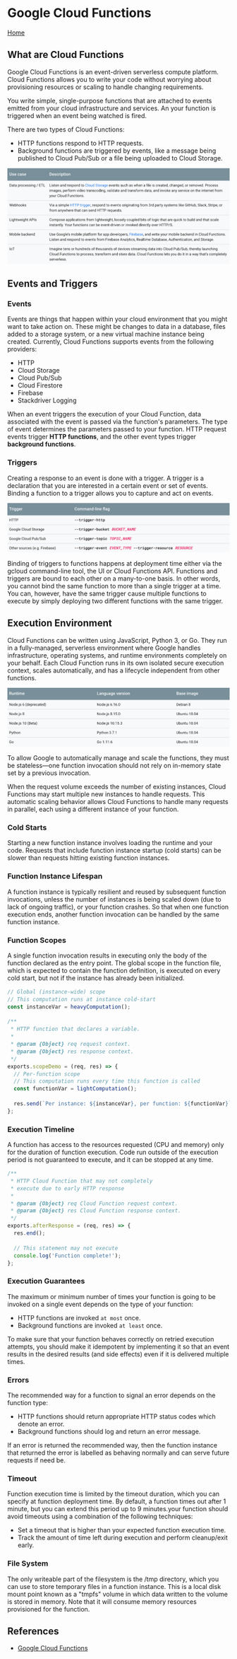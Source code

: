 # Google Cloud Functions

[Home](../README.md)

## What are Cloud Functions

Google Cloud Functions is an event-driven serverless compute platform. Cloud Functions allows you to write your code without worrying about provisioning resources or scaling to handle changing requirements.

You write simple, single-purpose functions that are attached to events emitted from your cloud infrastructure and services. An your function is triggered when an event being watched is fired.

There are two types of Cloud Functions:

- HTTP functions respond to HTTP requests.
- Background functions are triggered by events, like a message being published to Cloud Pub/Sub or a file being uploaded to Cloud Storage.

![console](img/29_UseCases.png?raw=true)

## Events and Triggers

### Events

Events are things that happen within your cloud environment that you might want to take action on. These might be changes to data in a database, files added to a storage system, or a new virtual machine instance being created. Currently, Cloud Functions supports events from the following providers:

- HTTP
- Cloud Storage
- Cloud Pub/Sub
- Cloud Firestore
- Firebase
- Stackdriver Logging

When an event triggers the execution of your Cloud Function, data associated with the event is passed via the function's parameters. The type of event determines the parameters passed to your function. HTTP request events trigger **HTTP functions**, and the other event types trigger **background functions**.

### Triggers

Creating a response to an event is done with a trigger. A trigger is a declaration that you are interested in a certain event or set of events. Binding a function to a trigger allows you to capture and act on events.

![console](img/29_TriggerTypes.png?raw=true)

Binding of triggers to functions happens at deployment time either via the gcloud command-line tool, the UI or Cloud Functions API. Functions and triggers are bound to each other on a many-to-one basis. In other words, you cannot bind the same function to more than a single trigger at a time. You can, however, have the same trigger cause multiple functions to execute by simply deploying two different functions with the same trigger.

## Execution Environment

Cloud Functions can be written using JavaScript, Python 3, or Go. They run in a fully-managed, serverless environment where Google handles infrastructure, operating systems, and runtime environments completely on your behalf. Each Cloud Function runs in its own isolated secure execution context, scales automatically, and has a lifecycle independent from other functions.

![console](img/29_Runtimes.png?raw=true)

To allow Google to automatically manage and scale the functions, they must be stateless—one function invocation should not rely on in-memory state set by a previous invocation.

When the request volume exceeds the number of existing instances, Cloud Functions may start multiple new instances to handle requests. This automatic scaling behavior allows Cloud Functions to handle many requests in parallel, each using a different instance of your function.

### Cold Starts

Starting a new function instance involves loading the runtime and your code. Requests that include function instance startup (cold starts) can be slower than requests hitting existing function instances.

### Function Instance Lifespan

A function instance is typically resilient and reused by subsequent function invocations, unless the number of instances is being scaled down (due to lack of ongoing traffic), or your function crashes. So that when one function execution ends, another function invocation can be handled by the same function instance.

### Function Scopes

A single function invocation results in executing only the body of the function declared as the entry point. The global scope in the function file, which is expected to contain the function definition, is executed on every cold start, but not if the instance has already been initialized.

```javascript
// Global (instance-wide) scope
// This computation runs at instance cold-start
const instanceVar = heavyComputation();

/**
 * HTTP function that declares a variable.
 *
 * @param {Object} req request context.
 * @param {Object} res response context.
 */
exports.scopeDemo = (req, res) => {
  // Per-function scope
  // This computation runs every time this function is called
  const functionVar = lightComputation();

  res.send(`Per instance: ${instanceVar}, per function: ${functionVar}`);
};
```

### Execution Timeline

A function has access to the resources requested (CPU and memory) only for the duration of function execution. Code run outside of the execution period is not guaranteed to execute, and it can be stopped at any time.

```javascript
/**
 * HTTP Cloud Function that may not completely
 * execute due to early HTTP response
 *
 * @param {Object} req Cloud Function request context.
 * @param {Object} res Cloud Function response context.
 */
exports.afterResponse = (req, res) => {
  res.end();

  // This statement may not execute
  console.log('Function complete!');
};
```

### Execution Guarantees

The maximum or minimum number of times your function is going to be invoked on a single event depends on the type of your function:

- HTTP functions are invoked `at most` once.
- Background functions are invoked `at least` once.

To make sure that your function behaves correctly on retried execution attempts, you should make it idempotent by implementing it so that an event results in the desired results (and side effects) even if it is delivered multiple times.

### Errors

The recommended way for a function to signal an error depends on the function type:

- HTTP functions should return appropriate HTTP status codes which denote an error.
- Background functions should log and return an error message.

If an error is returned the recommended way, then the function instance that returned the error is labelled as behaving normally and can serve future requests if need be.

### Timeout

Function execution time is limited by the timeout duration, which you can specify at function deployment time. By default, a function times out after 1 minute, but you can extend this period up to 9 minutes.your function should avoid timeouts using a combination of the following techniques:

- Set a timeout that is higher than your expected function execution time.
- Track the amount of time left during execution and perform cleanup/exit early.

### File System

The only writeable part of the filesystem is the /tmp directory, which you can use to store temporary files in a function instance. This is a local disk mount point known as a "tmpfs" volume in which data written to the volume is stored in memory. Note that it will consume memory resources provisioned for the function.

## References

- [Google Cloud Functions](https://cloud.google.com/functions/docs/concepts)
